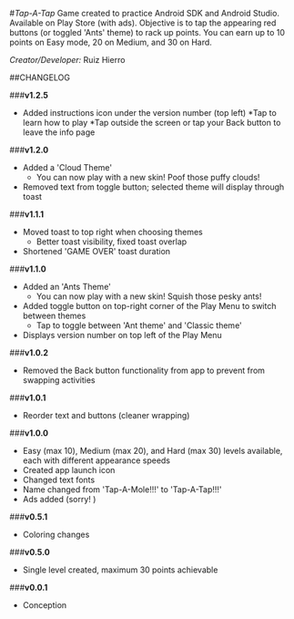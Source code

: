 #_Tap-A-Tap_
Game created to practice Android SDK and Android Studio. Available on Play Store (with ads). Objective is to tap the appearing red buttons (or toggled 'Ants' theme) to rack up points. You can earn up to 10 points on Easy mode, 20 on Medium, and 30 on Hard.

_Creator/Developer:_ Ruiz Hierro


##CHANGELOG

###**v1.2.5**
* Added instructions icon under the version number (top left)
  *Tap to learn how to play
  *Tap outside the screen or tap your Back button to leave the info page

###**v1.2.0**
* Added a 'Cloud Theme'
  * You can now play with a new skin! Poof those puffy clouds!
* Removed text from toggle button; selected theme will display through toast

###**v1.1.1**
* Moved toast to top right when choosing themes
  * Better toast visibility, fixed toast overlap
* Shortened 'GAME OVER' toast duration

###**v1.1.0**
* Added an 'Ants Theme'
  * You can now play with a new skin! Squish those pesky ants!
* Added toggle button on top-right corner of the Play Menu to switch between themes
  * Tap to toggle between 'Ant theme' and 'Classic theme'
* Displays version number on top left of the Play Menu

###**v1.0.2**
* Removed the Back button functionality from app to prevent from swapping activities

###**v1.0.1**
* Reorder text and buttons (cleaner wrapping)

###**v1.0.0**
* Easy (max 10), Medium (max 20), and Hard (max 30) levels available, each with different appearance speeds
* Created app launch icon
* Changed text fonts
* Name changed from 'Tap-A-Mole!!!' to 'Tap-A-Tap!!!'
* Ads added (sorry! )


###**v0.5.1**
* Coloring changes


###**v0.5.0**
* Single level created, maximum 30 points achievable


###**v0.0.1**
* Conception
